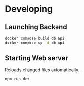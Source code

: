 # Developing

## Launching Backend

```bash
docker compose build db api
docker compose up -d db api
```

## Starting Web server

Reloads changed files automatically.

```
npm run dev
```
